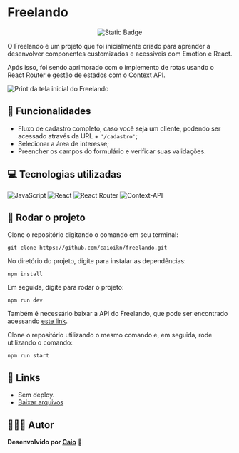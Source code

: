 # Freelando

<p align="center">
     <img loading="lazy" alt="Static Badge" src="https://img.shields.io/badge/Status-Conclu%C3%ADdo-blue?style=for-the-badge">
</p>

O Freelando é um projeto que foi inicialmente criado para aprender a desenvolver componentes customizados e acessíveis com Emotion e React.

Após isso, foi sendo aprimorado com o implemento de rotas usando o React Router e gestão de estados com o Context API.

![Print da tela inicial do Freelando](https://github.com/caioikn/freelando/assets/28030999/1a3634d4-29f4-462c-8f1d-e0421fb41bfc)

## 🔨 Funcionalidades
- Fluxo de cadastro completo, caso você seja um cliente, podendo ser acessado através da URL + ``'/cadastro'``;
- Selecionar a área de interesse;
- Preencher os campos do formulário e verificar suas validações.

## 💻 Tecnologias utilizadas
![JavaScript](https://img.shields.io/badge/JavaScript-323330?style=for-the-badge&logo=javascript&logoColor=F7DF1E) ![React](https://img.shields.io/badge/react-%2320232a.svg?style=for-the-badge&logo=react&logoColor=%2361DAFB) ![React Router](https://img.shields.io/badge/React_Router-CA4245?style=for-the-badge&logo=react-router&logoColor=white) ![Context-API](https://img.shields.io/badge/Context--Api-000000?style=for-the-badge&logo=react)

## 🚀 Rodar o projeto
Clone o repositório digitando o comando em seu terminal:
```
git clone https://github.com/caioikn/freelando.git
```
No diretório do projeto, digite para instalar as dependências:
```
npm install
```
Em seguida, digite para rodar o projeto:
```
npm run dev
```
Também é necessário baixar a API do Freelando, que pode ser encontrado acessando [este link](https://github.com/alura-cursos/api-freelando).

Clone o repositório utilizando o mesmo comando e, em seguida, rode utilizando o comando:
```
npm run start
```

## 🔗 Links
- Sem deploy.
- [Baixar arquivos](https://github.com/caioikn/freelando/archive/main/freelando.zip)

## 🧑🏻‍💻 Autor
**Desenvolvido por [Caio](https://www.linkedin.com/in/caioikena/)** 💙
